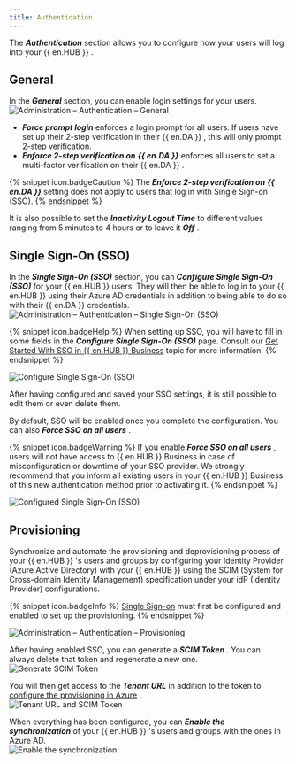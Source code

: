 ```yaml
---
title: Authentication
---
```

The ***Authentication*** section allows you to configure how your users will log into your {{ en.HUB }} .  

## General 

In the ***General*** section, you can enable login settings for your users.  
![Administration – Authentication – General](https://webdevolutions.azureedge.net/docs/en/hub/Hub2194.png)  

* ***Force prompt login*** enforces a login prompt for all users. If users have set up their 2-step verification in their {{ en.DA }} , this will only prompt 2-step verification. 
* ***Enforce 2-step verification on*** ***{{ en.DA }}*** enforces all users to set a multi-factor verification on their {{ en.DA }} . 

{% snippet icon.badgeCaution %} 
The ***Enforce 2-step verification on*** ***{{ en.DA }}*** setting does not apply to users that log in with Single Sign-on (SSO). 
{% endsnippet %}
 
It is also possible to set the ***Inactivity Logout Time*** to different values ranging from 5 minutes to 4 hours or to leave it ***Off*** .  

## Single Sign-On (SSO) 

In the ***Single Sign-On (SSO)*** section, you can ***Configure Single Sign-On (SSO)*** for your {{ en.HUB }} users. They will then be able to log in to your {{ en.HUB }} using their Azure AD credentials in addition to being able to do so with their {{ en.DA }} credentials.  
![Administration – Authentication – Single Sign-On (SSO)](https://webdevolutions.azureedge.net/docs/en/hub/Hub2196.png)  

{% snippet icon.badgeHelp %} 
When setting up SSO, you will have to fill in some fields in the ***Configure Single Sign-On (SSO)*** page. Consult our [Get Started With SSO in {{ en.HUB }} Business](/hub/getting-started/get-started-sso-hub-business/) topic for more information. 
{% endsnippet %}
 
![Configure Single Sign-On (SSO)](https://webdevolutions.azureedge.net/docs/en/hub/Hub2197.png)  

After having configured and saved your SSO settings, it is still possible to edit them or even delete them.  

By default, SSO will be enabled once you complete the configuration. You can also ***Force SSO on all users*** .  

{% snippet icon.badgeWarning %} 
If you enable ***Force SSO on all users*** , users will not have access to {{ en.HUB }} Business in case of misconfiguration or downtime of your SSO provider. We strongly recommend that you inform all existing users in your {{ en.HUB }} Business of this new authentication method prior to activating it. 
{% endsnippet %}
 
![Configured Single Sign-On (SSO)](https://webdevolutions.azureedge.net/docs/en/hub/Hub2198.png)  

## Provisioning 

Synchronize and automate the provisioning and deprovisioning process of your {{ en.HUB }}  's users and groups by configuring your Identity Provider (Azure Active Directory) with your {{ en.HUB }} using the SCIM (System for Cross-domain Identity Management) specification under your idP (Identity Provider) configurations.  

{% snippet icon.badgeInfo %} 
[Single Sign-on](#single-sign-on-sso) must first be configured and enabled to set up the provisioning. 
{% endsnippet %}
 
![Administration – Authentication – Provisioning](https://webdevolutions.azureedge.net/docs/en/hub/Hub2195.png)  

After having enabled SSO, you can generate a ***SCIM Token*** . You can always delete that token and regenerate a new one.  
![Generate SCIM Token](https://webdevolutions.azureedge.net/docs/en/hub/Hub2199.png)  

You will then get access to the ***Tenant URL*** in addition to the token to [configure the provisioning in Azure](/hub/getting-started/get-started-sso-hub-business/configure-sso-authentication-microsoft-azure/) .  
![Tenant URL and SCIM Token](https://webdevolutions.azureedge.net/docs/en/hub/Hub2200.png)  

When everything has been configured, you can ***Enable the synchronization*** of your {{ en.HUB }}  's users and groups with the ones in Azure AD.  
![Enable the synchronization](https://webdevolutions.azureedge.net/docs/en/hub/Hub2201.png)  

